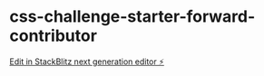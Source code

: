 # css-challenge-starter-forward-contributor

[Edit in StackBlitz next generation editor ⚡️](https://stackblitz.com/~/github.com/haebin-lee/css-challenge-starter-forward-contributor)